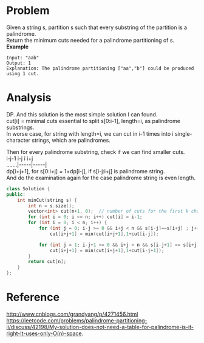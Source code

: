 # Problem
Given a string s, partition s such that every substring of the partition is a palindrome.  
Return the minimum cuts needed for a palindrome partitioning of s.  
**Example**
```
Input: "aab"
Output: 1
Explanation: The palindrome partitioning ["aa","b"] could be produced using 1 cut.
```

# Analysis
DP. And this solution is the most simple solution I can found.  
cut[i] = minimal cuts essential to split s[0:i-1], length=i, as palindrome substrings.  
In worse case, for string with length=i, we can cut in i-1 times into i single-character strings, which are palindromes.

Then for every palindrome substring, check if we can find smaller cuts.  
i-j-1 i-j    i    i+j  
.......|-----|-----|  
dp[i+j+1], for s[0:i+j] = 1+dp[i-j], if s[i-j:i+j] is palindrome string.  
And do the examination again for the case palindrome string is even length.

```C++
class Solution {
public:
    int minCut(string s) {
        int n = s.size();
        vector<int> cut(n+1, 0);  // number of cuts for the first k characters
        for (int i = 0; i <= n; i++) cut[i] = i-1;
        for (int i = 0; i < n; i++) {
            for (int j = 0; i-j >= 0 && i+j < n && s[i-j]==s[i+j] ; j++) // odd length palindrome
                cut[i+j+1] = min(cut[i+j+1],1+cut[i-j]);

            for (int j = 1; i-j+1 >= 0 && i+j < n && s[i-j+1] == s[i+j]; j++) // even length palindrome
                cut[i+j+1] = min(cut[i+j+1],1+cut[i-j+1]);
        }
        return cut[n];
    }
};
```

# Reference
http://www.cnblogs.com/grandyang/p/4271456.html  
https://leetcode.com/problems/palindrome-partitioning-ii/discuss/42198/My-solution-does-not-need-a-table-for-palindrome-is-it-right-It-uses-only-O(n)-space.
